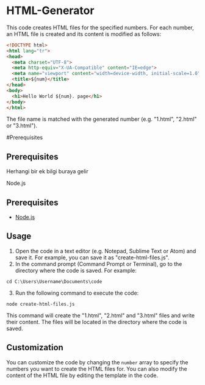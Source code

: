 # HTML-Generator
This code creates HTML files for the specified numbers. For each number, an HTML file is created and its content is modified as follows:

```HTML
<!DOCTYPE html>
<html lang="tr">
<head>
  <meta charset="UTF-8">
  <meta http-equiv="X-UA-Compatible" content="IE=edge">
  <meta name="viewport" content="width=device-width, initial-scale=1.0">
  <title>${num}</title>
</head>
<body>
  <h1>Hello World ${num}. page</h1>
</body>
</html>
```

The file name is matched with the generated number (e.g. "1.html", "2.html" or "3.html").

#Prerequisites

## Prerequisites

Herhangi bir ek bilgi buraya gelir

  Node.js
## Prerequisites

- [Node.js]((https://choosealicense.com/licenses/mit/))


## Usage

1. Open the code in a text editor (e.g. Notepad, Sublime Text or Atom) and save it. For example, you can save it as "create-html-files.js".
2. In the command prompt (Command Prompt or Terminal), go to the directory where the code is saved. For example:

```
cd C:\Users\Username\Documents\code
```
3. Run the following command to execute the code:
```
node create-html-files.js
```
This command will create the "1.html", "2.html" and "3.html" files and write their content. The files will be located in the directory where the code is saved.

## Customization
You can customize the code by changing the `number` array to specify the numbers you want to create the HTML files for. You can also modify the content of the HTML file by editing the template in the code.

